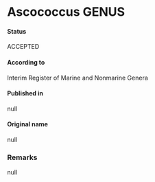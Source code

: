 # Ascococcus GENUS

#### Status
ACCEPTED

#### According to
Interim Register of Marine and Nonmarine Genera

#### Published in
null

#### Original name
null

### Remarks
null